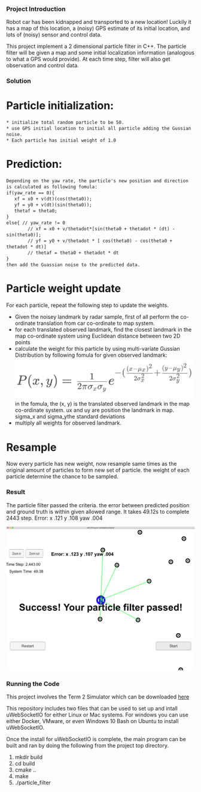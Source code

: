 
### Project Introduction
Robot car has been kidnapped and transported to a new location! Luckily it has a map of this location, a (noisy) GPS estimate of its initial location, and lots of (noisy) sensor and control data.

This project implement a 2 dimensional particle filter in C++. The particle filter will be given a map and some initial localization information (analogous to what a GPS would provide). At each time step, filter will also get observation and control data.

### Solution
# Particle initialization:
    * initialize total random particle to be 50.
    * use GPS initial location to initial all particle adding the Gussian noise.
    * Each particle has initial weight of 1.0
# Prediction:
    Depending on the yaw rate, the particle's new position and direction is calculated as following fomula:
    if(yaw_rate == 0){
	   xf = x0 + v(dt)(cos(theta0));
	   yf = y0 + v(dt)(sin(theta0));
	   thetaf = theta0;
    }
    else{ // yaw_rate != 0
			// xf = x0 + v/thetadot*[sin(theta0 + thetadot * (dt) -sin(theta0)];
			// yf = y0 + v/thetadot * [ cos(theta0) - cos(theta0 + thetadot * dt)]
			// thetaf = theta0 + thetadot * dt
    }
    then add the Guassian noise to the predicted data.
# Particle weight update
For each particle, repeat the following step to update the weights.

* Given the noisey landmark by radar sample, first of all perform the co-ordinate translation from car co-ordinate to map system.
* for each translated observed landmark, find the closest landmark in the map co-ordinate system  using Euclidean distance between two 2D points
* calculate the weight for this particle by using multi-variate Gussian Distribution by following fomula for given observed landmark:
  ![weight](./output/weight_fomula.png)
  in the fomula, the (x, y) is the translated observed landmark in the map co-ordinate system.
  ux and uy are position the landmark in map.
  sigma_x and sigma_ythe standard deviations
* multiply all weights for observed landmark.

# Resample
Now every particle has new weight, now resample same times as the original amount of particles to form new set of particle.
the weight of each particle determine the chance to be sampled.

### Result

The particle filter passed the criteria. the error between predicted position and ground truth is within given allowed range.
It takes 49.12s to complete 2443 step.
Error: 
x .121
y .108
yaw .004

![result](./output/particle_filter.png)


### Running the Code
This project involves the Term 2 Simulator which can be downloaded [here](https://github.com/udacity/self-driving-car-sim/releases)

This repository includes two files that can be used to set up and intall uWebSocketIO for either Linux or Mac systems. For windows you can use either Docker, VMware, or even Windows 10 Bash on Ubuntu to install uWebSocketIO.

Once the install for uWebSocketIO is complete, the main program can be built and ran by doing the following from the project top directory.

1. mkdir build
2. cd build
3. cmake ..
4. make
5. ./particle_filter







